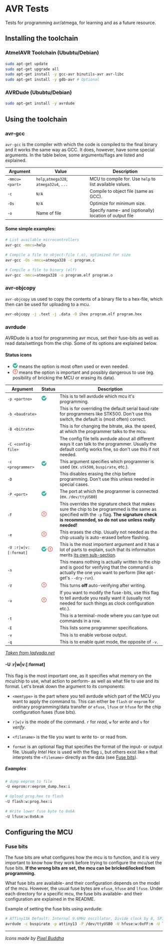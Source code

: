 # AVR Tests
Tests for programming avr/atmega, for learning and as a future resource.

## Installing the toolchain
### AtmelAVR Toolchain (Ububtu/Debian)
``` bash
sudo apt-get update
sudo apt-get upgrade all
sudo apt-get install -y gcc-avr binutils-avr avr-libc
sudo apt-get install -y gdb-avr # Optional
```

### AVRDude (Ububtu/Debian)
``` bash
sudo apt-get install -y avrdude
```

## Using the toolchain
### avr-gcc
`avr-gcc` is the compiler with which the code is compiled to the final binary
and it works the same way as GCC. It does, however, have some special arguments. In the table
below, some arguments/flags are listed and explained.

| Argument   | Value | Description |
| ------ | ------------------------------ | ----------- |
| `-mmcu=<part>` | `help`,`atmega328`, `atmega32u4`, `...` | MCU to compile for. Use `help` to list available values. |
| `-c`     | `N/A` | Compile to object file (same as GCC). |
| `-Os`    | `N/A` | Optimize for minimum size. |
| `-o`     | Name of file | Specify name- and (optionally) location of output file |

#### Some simple examples:
``` bash
# List available microcontrollers
avr-gcc -mmcu=help
```
``` bash
# Compile a file to object-file (.o), optimized for size
avr-gcc -Os -mmcu=atmega328 -c program.c
```
``` bash
# Compile a file to binary (elf)
avr-gcc -mmcu=atmega328 -o program.elf program.o
```

### avr-objcopy
`avr-objcopy` us used to copy the contents of a binary file to a hex-file, which
then can be used for uploading to a mcu.

``` bash
avr-objcopy -j .text -j .data -O ihex program.elf program.hex 
```
### avrdude
AVRDude is a tool for programming avr mcus, set their fuse-bits as well as read
data/settings from the chip. Some of its options are explained below.

#### Status icons
- ![](https://raw.githubusercontent.com/simonlovgren/avr-tests/master/res/tick.png) means the option is most often used or even needed.  
- ![](https://raw.githubusercontent.com/simonlovgren/avr-tests/master/res/important.png) means the option is important and possibly dangerous to use (eg. posibility of bricking the MCU or erasing its data).

| Argument           | Status | Description                                             |
| ------------------ | ----------- | ---------------------------------------------- |
| `-p <partno>`      | ![standard option](https://raw.githubusercontent.com/simonlovgren/avr-tests/master/res/tick.png)   | This is to tell avrdude which mcu it's programming. |
| `-b <baudrate>`    |    | This is for overriding the default serial baud rate for programmers like STK500. Don't use this switch, the default is (most often) correct. |
| `-B <bitrate>`     |    | This is for changing the bitrate, aka. the speed, at which the programmer talks to the mcu.  |
| `-C <config-file>` |    | The config file tells avrdude about all different ways it can talk to the programmer. Usually the default config works fine, so don't use this if not needed. |
| `-c <programmer>`  | ![standard option](https://raw.githubusercontent.com/simonlovgren/avr-tests/master/res/tick.png) | This argument specifies which programmer is used (ex. `stk500`, `buspirate`, etc.). |
| `-D`               |    | This disables erasing the chip before programming. Don't use this unless needed in special cases. |
| `-P <port>`        | ![standard option](https://raw.githubusercontent.com/simonlovgren/avr-tests/master/res/tick.png) | The port at which the programmer is connected (ex. `/dev/ttyUSB0`) |
| `-F`               | ![dangerous option](https://raw.githubusercontent.com/simonlovgren/avr-tests/master/res/important.png) | This overrides the signature check that makes sure the chip to be programmed is the same as specified with the `-p` flag. **The signature check is recommended, so do not use unless really needed!** |
| `-e`               | ![dangerous option](https://raw.githubusercontent.com/simonlovgren/avr-tests/master/res/important.png) | This erases the chip. Usually not needed as the chip usually is auto-erased before flashing. |
| <code>-U <memtype>:r&#124;w&#124;v:<filename>[:format]</code> | ![standard option](https://raw.githubusercontent.com/simonlovgren/avr-tests/master/res/tick.png) ![dangerous option](https://raw.githubusercontent.com/simonlovgren/avr-tests/master/res/important.png) | This is the most importent argument and it has a lot of parts to explain, such that its informaiton merits [its own sub-section](#-u-rwvformat). |
| `-n`               |    | This means nothing is actually written to the chip and is good for verifying that the command is actually the one you want to perform (like apt-get's `--dry-run`). |
| `-V`               | ![dangerous option](https://raw.githubusercontent.com/simonlovgren/avr-tests/master/res/important.png) | This turns **off** auto-verifying after writing. |
| `-u`               | ![dangerous option](https://raw.githubusercontent.com/simonlovgren/avr-tests/master/res/important.png) | If you want to modify the fuse-bits, use this flag to tell avrdude you really want it (usually not needed for such things as clock configuration etc.). |
| `-t`               |    | This is a terminal-mode where you can type out commands in a row. |
| `-E`               |    | This lists some programmer specifications. |
| `-v`               |    | This is to enable verbose output. |
| `-q`               |    | This is to enable quiet mode, the opposite of `-v`. |

*[Taken from ladyada.net](http://www.ladyada.net/learn/avr/avrdude.html)*

#### -U <memtype>:r|w|v:<filename>[:format]
This flag is the most important one, as it specifies what memory on the mcu/chip to use,
what action to perform- as well as what file to use and its format. Let's break down the
argument to its components:

- `<memtype>` is the part where you tell avrdude which part of the MCU you want to apply the
command to. This can either be `flash` or `eeprom` for ordinary programming/data transfer *or*
`efuse`, `lfuse` or `hfuse` for the chip configuration fuses (fuse bits).

- `r|w|v` is the mode of the command. `r` for *read*, `w` for *write* and `v` for *verify*.

- `<filename>` is the file you want to write to- or read from.

- `format` is an optional flag that specifies the format of the input- or output file. Usually
*Intel Hex* is used with the flag `i`, but others exist like `m` that interprets the `<filename>` directly as the data (see [Fuse bits](#fuse-bits)).

##### Examples
``` bash
# dump eeprom to file
-U eeprom:r:eeprom_dump.hex:i
```
``` bash
# Upload prog.hex to flash
-U flash:w:prog.hex:i
```
``` bash
# Write lower fuse byte to 0x6A
-U lfuse:w:0x6A:m
```

## Configuring the MCU
### Fuse bits
The fuse bits are what configures how the mcu is to function, and it is very important
to know how they work before trying to configure the mcu/set the fuse bits. **If the wrong
bits are set, the mcu can be bricked/locked from programming.**

What fuse bits are available- and their configuration depends on the model of the mcu. However, the usual fuse bytes are `efuse`, `hfuse` and `lfuse`. Under each directory for a specific mcu, the fuse bits available- and their configuration are explained in the README.

Example of setting the fuse bits using avrdude:
``` bash
# ATTiny13A Default: Internal 9.6MHz oscillator, Divide clock by 8, SPI Programming enabled.
avrdude -c buspirate -p attiny13 -P /dev/ttyUSB0 -U hfuse:w:0xFF:m -U lfuse:w:0x6A:m
```

***

*Icons made by [Pixel Buddha](http://www.flaticon.com/authors/pixel-buddha)*
